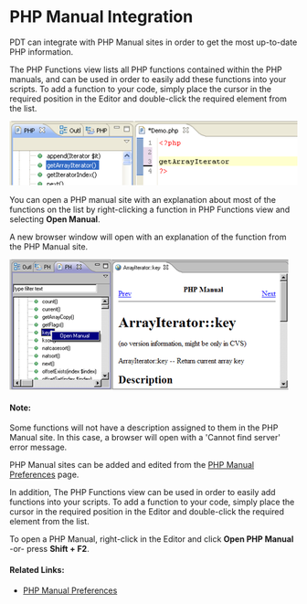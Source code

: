 # PHP Manual Integration

<!--context:php_manual_integration-->

PDT can integrate with PHP Manual sites in order to get the most up-to-date PHP information.

The PHP Functions view lists all PHP functions contained within the PHP manuals, and can be used in order to easily add these functions into your scripts. To add a function to your code, simply place the cursor in the required position in the Editor and double-click the required element from the list.

![Adding code from the PHP Functions View](images/php_function_add.png "Adding code from the PHP Functions View")

You can open a PHP manual site with an explanation about most of the functions on the list by right-clicking a function in PHP Functions view and selecting **Open Manual**.

A new browser window will open with an explanation of the function from the PHP Manual site.

![PHP Manual](images/phpmanual_integration.png "PHP Manual")

#### Note:

Some functions will not have a description assigned to them in the PHP Manual site. In this case, a browser will open with a 'Cannot find server' error message.

PHP Manual sites can be added and edited from the [PHP Manual Preferences](../032-reference/032-preferences/072-php_manual.md) page.

In addition, The PHP Functions view can be used in order to easily add functions into your scripts. To add a function to your code, simply place the cursor in the required position in the Editor and double-click the required element from the list.

To open a PHP Manual, right-click in the Editor and click **Open PHP Manual** -or- press **Shift + F2**.

<!--links-start-->

#### Related Links:

 * [PHP Manual Preferences](../032-reference/032-preferences/072-php_manual.md)

<!--links-end-->
